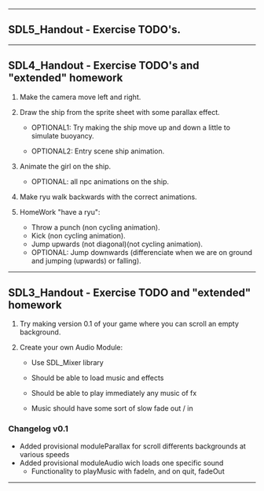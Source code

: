 ***

## SDL5_Handout - Exercise TODO's.

***

## SDL4_Handout - Exercise TODO's and "extended" homework

1. Make the camera move left and right.

2. Draw the ship from the sprite sheet with some parallax effect.

   * OPTIONAL1: Try making the ship move up and down a little to simulate buoyancy.

   * OPTIONAL2: Entry scene ship animation.

3. Animate the girl on the ship.

   * OPTIONAL: all npc animations on the ship.

4. Make ryu walk backwards with the correct animations.
   
5. HomeWork "have a ryu":

   * Throw a punch (non cycling animation).
   * Kick (non cycling animation).
   * Jump upwards (not diagonal)(not cycling animation).
   * OPTIONAL: Jump downwards (differenciate when we are on ground and jumping (upwards) or falling).

***

## SDL3_Handout - Exercise TODO and "extended" homework

1. Try making version 0.1 of your game where you can scroll an empty background.

2. Create your own Audio Module:

   * Use SDL_Mixer library

   * Should be able to load music and effects

   * Should be able to play immediately any music of fx

   * Music should have some sort of slow fade out / in
   
### Changelog v0.1

   * Added provisional moduleParallax for scroll differents backgrounds at various speeds
   * Added provisional moduleAudio wich loads one specific sound
      * Functionality to playMusic with fadeIn, and on quit, fadeOut
	  
***